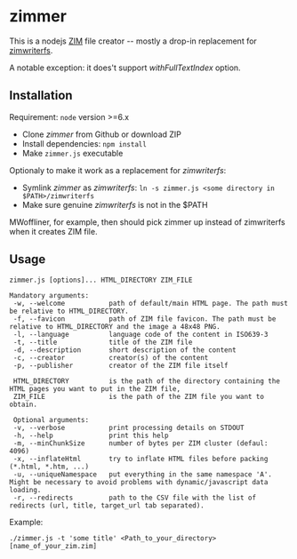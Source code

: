 # zimmer

This is a nodejs [ZIM](http://www.openzim.org/wiki/OpenZIM) file creator -- mostly a drop-in replacement for [zimwriterfs](https://github.com/wikimedia/openzim/tree/master/zimwriterfs).

A notable exception: it does't support *withFullTextIndex* option.

## Installation
Requirement: `node` version >=6.x

* Clone *zimmer* from Github or download ZIP
* Install dependencies: `npm install`
* Make `zimmer.js` executable 

Optionaly to make it work as a replacement for *zimwriterfs*: 
* Symlink *zimmer* as *zimwriterfs*: `ln -s zimmer.js <some directory in $PATH>/zimwriterfs`
* Make sure genuine *zimwriterfs* is not in the $PATH

MWoffliner, for example, then should pick zimmer up instead of zimwriterfs when it creates ZIM file.

## Usage
```
zimmer.js [options]... HTML_DIRECTORY ZIM_FILE

Mandatory arguments:
 -w, --welcome           path of default/main HTML page. The path must be relative to HTML_DIRECTORY.
 -f, --favicon           path of ZIM file favicon. The path must be relative to HTML_DIRECTORY and the image a 48x48 PNG.
 -l, --language          language code of the content in ISO639-3
 -t, --title             title of the ZIM file
 -d, --description       short description of the content
 -c, --creator           creator(s) of the content
 -p, --publisher         creator of the ZIM file itself

 HTML_DIRECTORY          is the path of the directory containing the HTML pages you want to put in the ZIM file,
 ZIM_FILE                is the path of the ZIM file you want to obtain.

 Optional arguments:
 -v, --verbose           print processing details on STDOUT
 -h, --help              print this help
 -m, --minChunkSize      number of bytes per ZIM cluster (defaul: 4096)
 -x, --inflateHtml       try to inflate HTML files before packing (*.html, *.htm, ...)
 -u, --uniqueNamespace   put everything in the same namespace 'A'. Might be necessary to avoid problems with dynamic/javascript data loading.
 -r, --redirects         path to the CSV file with the list of redirects (url, title, target_url tab separated).
```

Example:

`./zimmer.js -t 'some title' <Path_to_your_directory> [name_of_your_zim.zim] `
